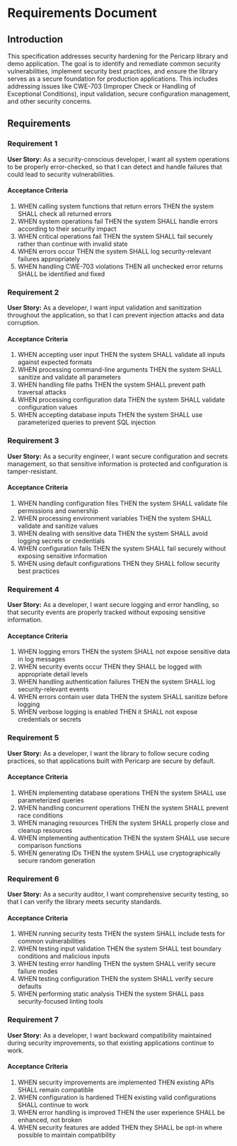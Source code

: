 # Requirements Document

## Introduction

This specification addresses security hardening for the Pericarp library and demo application. The goal is to identify and remediate common security vulnerabilities, implement security best practices, and ensure the library serves as a secure foundation for production applications. This includes addressing issues like CWE-703 (Improper Check or Handling of Exceptional Conditions), input validation, secure configuration management, and other security concerns.

## Requirements

### Requirement 1

**User Story:** As a security-conscious developer, I want all system operations to be properly error-checked, so that I can detect and handle failures that could lead to security vulnerabilities.

#### Acceptance Criteria

1. WHEN calling system functions that return errors THEN the system SHALL check all returned errors
2. WHEN system operations fail THEN the system SHALL handle errors according to their security impact
3. WHEN critical operations fail THEN the system SHALL fail securely rather than continue with invalid state
4. WHEN errors occur THEN the system SHALL log security-relevant failures appropriately
5. WHEN handling CWE-703 violations THEN all unchecked error returns SHALL be identified and fixed

### Requirement 2

**User Story:** As a developer, I want input validation and sanitization throughout the application, so that I can prevent injection attacks and data corruption.

#### Acceptance Criteria

1. WHEN accepting user input THEN the system SHALL validate all inputs against expected formats
2. WHEN processing command-line arguments THEN the system SHALL sanitize and validate all parameters
3. WHEN handling file paths THEN the system SHALL prevent path traversal attacks
4. WHEN processing configuration data THEN the system SHALL validate configuration values
5. WHEN accepting database inputs THEN the system SHALL use parameterized queries to prevent SQL injection

### Requirement 3

**User Story:** As a security engineer, I want secure configuration and secrets management, so that sensitive information is protected and configuration is tamper-resistant.

#### Acceptance Criteria

1. WHEN handling configuration files THEN the system SHALL validate file permissions and ownership
2. WHEN processing environment variables THEN the system SHALL validate and sanitize values
3. WHEN dealing with sensitive data THEN the system SHALL avoid logging secrets or credentials
4. WHEN configuration fails THEN the system SHALL fail securely without exposing sensitive information
5. WHEN using default configurations THEN they SHALL follow security best practices

### Requirement 4

**User Story:** As a developer, I want secure logging and error handling, so that security events are properly tracked without exposing sensitive information.

#### Acceptance Criteria

1. WHEN logging errors THEN the system SHALL not expose sensitive data in log messages
2. WHEN security events occur THEN they SHALL be logged with appropriate detail levels
3. WHEN handling authentication failures THEN the system SHALL log security-relevant events
4. WHEN errors contain user data THEN the system SHALL sanitize before logging
5. WHEN verbose logging is enabled THEN it SHALL not expose credentials or secrets

### Requirement 5

**User Story:** As a developer, I want the library to follow secure coding practices, so that applications built with Pericarp are secure by default.

#### Acceptance Criteria

1. WHEN implementing database operations THEN the system SHALL use parameterized queries
2. WHEN handling concurrent operations THEN the system SHALL prevent race conditions
3. WHEN managing resources THEN the system SHALL properly close and cleanup resources
4. WHEN implementing authentication THEN the system SHALL use secure comparison functions
5. WHEN generating IDs THEN the system SHALL use cryptographically secure random generation

### Requirement 6

**User Story:** As a security auditor, I want comprehensive security testing, so that I can verify the library meets security standards.

#### Acceptance Criteria

1. WHEN running security tests THEN the system SHALL include tests for common vulnerabilities
2. WHEN testing input validation THEN the system SHALL test boundary conditions and malicious inputs
3. WHEN testing error handling THEN the system SHALL verify secure failure modes
4. WHEN testing configuration THEN the system SHALL verify secure defaults
5. WHEN performing static analysis THEN the system SHALL pass security-focused linting tools

### Requirement 7

**User Story:** As a developer, I want backward compatibility maintained during security improvements, so that existing applications continue to work.

#### Acceptance Criteria

1. WHEN security improvements are implemented THEN existing APIs SHALL remain compatible
2. WHEN configuration is hardened THEN existing valid configurations SHALL continue to work
3. WHEN error handling is improved THEN the user experience SHALL be enhanced, not broken
4. WHEN security features are added THEN they SHALL be opt-in where possible to maintain compatibility